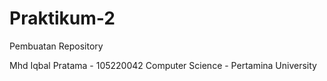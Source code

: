 # Praktikum-2
Pembuatan Repository

Mhd Iqbal Pratama - 105220042
Computer Science - Pertamina University
